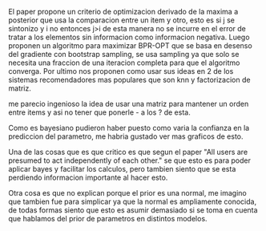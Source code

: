El paper propone un criterio de optimizacion derivado de la maxima a posterior que usa la comparacion entre un item y otro, esto es si j se sintonizo y i no entonces j>i de esta manera no se incurre en el error de tratar a los elementos sin informacion como informacion negativa. Luego proponen un algoritmo para maximizar BPR-OPT que se basa en desenso del gradiente con bootstrap sampling, se usa sampling ya que solo se necesita una fraccion de una iteracion completa para que el algoritmo converga. Por ultimo nos proponen como usar sus ideas en 2 de los sistemas recomendadores mas populares que son knn y factorizacion de matriz.

me parecio ingenioso la idea de usar una matriz para mantener un orden entre items y asi no tener que ponerle - a los ? de esta.

Como es bayesiano pudieron haber puesto como varia la confianza en la prediccion del parametro, me habria gustado ver mas graficos de esto.

Una de las cosas que es que critico es que segun el paper "All users are presumed to act independently of each other." se que esto es para poder aplicar bayes y facilitar los calculos, pero tambien siento que se esta perdiendo informacion importante al hacer esto.

Otra cosa es que no explican porque el prior es una normal, me imagino que tambien fue para simplicar ya que la normal es ampliamente conocida, de todas formas siento que esto es asumir demasiado si se toma en cuenta que hablamos del prior de parametros en distintos modelos.
